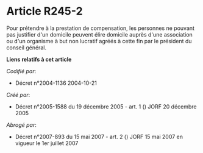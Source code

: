 # Article R245-2

Pour prétendre à la prestation de compensation, les personnes ne pouvant pas justifier d'un domicile peuvent élire domicile
auprès d'une association ou d'un organisme à but non lucratif agréés à cette fin par le président du conseil général.

**Liens relatifs à cet article**

_Codifié par_:

  - Décret n°2004-1136 2004-10-21

_Créé par_:

  - Décret n°2005-1588 du 19 décembre 2005 - art. 1 () JORF 20 décembre 2005

_Abrogé par_:

  - Décret n°2007-893 du 15 mai 2007 - art. 2 () JORF 15 mai 2007 en vigueur le 1er juillet 2007
